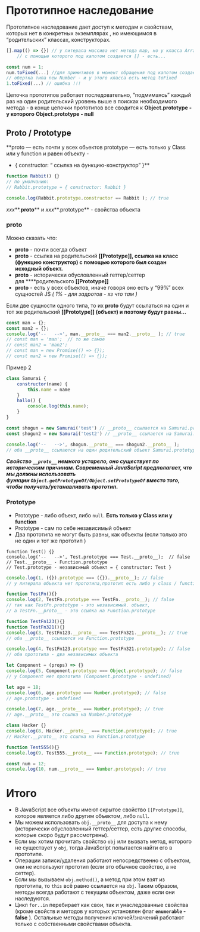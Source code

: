 # Прототипное наследование

Прототипное наследование дает доступ к методам и свойствам, которых нет в конкретных экземплярах , но имеющимся в “родительских” классах, конструкторах.
 

```jsx
[].map(() => {}) // у литерала массива нет метода map, но у класса Array
	// с помощью которого под капотом создается [] - есть...

const num = 1;
num.toFixed(...) //для примитивов в момент обращения под капотом создается
// обертка типа new Number - и у этого класса есть метод toFixed
1.toFixed(...) // ошибка !!!
```

Цепочка прототипов работает последовательно, “подмимаясь” каждый раз на один родительский уровень выше в поисках необходимого метода - в конце цепочки прототипов все сводится к **Object.prototype -  у которого**  **Object.prototype - null** 

## Proto /  Prototype

**proto  — есть почти у всех обьектов
prototype  —  есть только у Class или у function и равен объекту -
 - { constructor: “ ссылка на функцию-конструктор” }**

```jsx
function Rabbit() {}
// по умолчанию:
// Rabbit.prototype = { constructor: Rabbit }

console.log(Rabbit.prototype.constructor == Rabbit ); // true
```

*ххх***.__proto__**  и  *ххх***.prototype**  - свойства объекта

### **proto**

Можно сказать что:

- **proto**  - почти всегда объект
- **proto**  - ссылка на родительский **[[Prototype]], ссылка на класс (функцию конструктор) с помощью которого был создан исходный объект.**
- **proto**  - исторически обусловленный геттер/сеттер для ****родительского **[[Prototype]]**
- **proto**  - есть у всех объектов,  иначе говоря оно есть у “99%” всех сущностей JS 
*( 1% - для задротов - хз что там )*

Если две сущности одного типа, то их __proto__ будут ссылаться на один и тот же родительский **[[Prototype]] (объект) и поэтому будут равны…**

```jsx
const man = {};
const man2 = {};
console.log('--   -->', man.__proto__ === man2.__proto__ ); // true
// const man = 'man';  // то же самое
// const man2 = 'man2';
// const man = new Promise(() => {});
// const man2 = new Promise(() => {});
```

Пример 2

```jsx
class Samurai {
	constructor(name) {
		this.name = name
	}
	hallo() {
		console.log(this.name);
	}
}

const shogun = new Samurai('test') // __proto__ ссылается на Samurai.prototype
const shogun2 = new Samurai('test2') // __proto__ ссылается на Samurai.prototype

console.log('--   -->', shogun.__proto__ === shogun2.__proto__ );
// оба __proto__ ссылаются на один родительский объект Samurai.prototype
```

***Свойство `__proto__` немного устарело, оно существует по историческим причинам. Современный JavaScript предполагает, что мы должны использовать функции `Object.getPrototypeOf/Object.setPrototypeOf` вместо того, чтобы получать/устанавливать прототип.***

### **Prototype**

- Prototype - либо объект, либо `null`. **Есть только у Class или у function**
- Prototype - сам по себе независимый объект
- Два прототипа не могут быть равны, как объекты (если только это не один и тот же прототип )

```
function Test() {}
console.log('--   -->', Test.prototype === Test.__proto__);  // false
// Test.__proto__ - Function.prototype
// Test.prototype - независимый объект = { constructor: Test }
```

```jsx
console.log(1, ({}).prototype === ({}).__proto__); // false
// у литерала объекта нет прототипа,прототип есть либо у class / function

function TestFn(){}
console.log(2, TestFn.prototype === TestFn.__proto__); // false 
// так как TestFn.prototype - это независимый. объект, 
// а TestFn.__proto__ - это ссылка на Function.prototype

function TestFn123(){}
function TestFn321(){}
console.log(3, TestFn123.__proto__ === TestFn321.__proto__); // true 
// оба __proto__ ссылаются на Function.prototype

console.log(4, TestFn123.prototype === TestFn321.prototype); // false
// оба прототипа - два независимых объекта

let Component = (props) => {}
console.log(5, Component.prototype === Object.prototype); // false
// у Component нет прототипа (Component.prototype - undefined)

let age = 18;
console.log(6, age.prototype === Number.prototype); // false
// age.prototype - undefined

console.log(7, age.__proto__ === Number.prototype); // true
// age.__proto__ это ссылка на Number.prototype

class Hacker {}
console.log(8, Hacker.__proto__ === Function.prototype); // true
// Hacker.__proto__ это ссылка на Function.prototype

function Test555(){}
console.log(9, Test555.__proto__ === Function.prototype); // true

const num = 12;
console.log(10, num.__proto__ === Number.prototype); // true
```

# Итого

- В JavaScript все объекты имеют скрытое свойство `[[Prototype]]`, которое является либо другим объектом, либо `null`.
- Мы можем использовать `obj.__proto__` для доступа к нему (исторически обусловленный геттер/сеттер, есть другие способы, которые скоро будут рассмотрены).
- Если мы хотим прочитать свойство `obj` или вызвать метод, которого не существует у `obj`, тогда JavaScript попытается найти его в прототипе.
- Операции записи/удаления работают непосредственно с объектом, они не используют прототип (если это обычное свойство, а не сеттер).
- Если мы вызываем `obj.method()`, а метод при этом взят из прототипа, то `this` всё равно ссылается на `obj`. Таким образом, методы всегда работают с текущим объектом, даже если они наследуются.
- Цикл `for..in` перебирает как свои, так и унаследованные свойства (кроме свойств и методов у которых установлен флаг **`enumerable` - false** ). Остальные методы получения ключей/значений работают только с собственными свойствами объекта.
